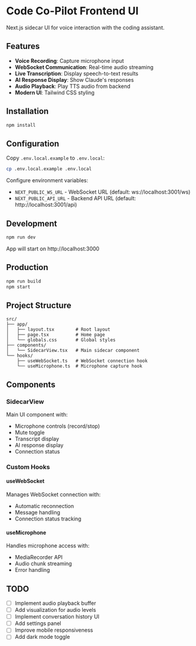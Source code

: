 # Code Co-Pilot Frontend UI

Next.js sidecar UI for voice interaction with the coding assistant.

## Features

- **Voice Recording**: Capture microphone input
- **WebSocket Communication**: Real-time audio streaming
- **Live Transcription**: Display speech-to-text results
- **AI Response Display**: Show Claude's responses
- **Audio Playback**: Play TTS audio from backend
- **Modern UI**: Tailwind CSS styling

## Installation

```bash
npm install
```

## Configuration

Copy `.env.local.example` to `.env.local`:

```bash
cp .env.local.example .env.local
```

Configure environment variables:
- `NEXT_PUBLIC_WS_URL` - WebSocket URL (default: ws://localhost:3001/ws)
- `NEXT_PUBLIC_API_URL` - Backend API URL (default: http://localhost:3001/api)

## Development

```bash
npm run dev
```

App will start on http://localhost:3000

## Production

```bash
npm run build
npm start
```

## Project Structure

```
src/
├── app/
│   ├── layout.tsx        # Root layout
│   ├── page.tsx          # Home page
│   └── globals.css       # Global styles
├── components/
│   └── SidecarView.tsx   # Main sidecar component
└── hooks/
    ├── useWebSocket.ts   # WebSocket connection hook
    └── useMicrophone.ts  # Microphone capture hook
```

## Components

### SidecarView
Main UI component with:
- Microphone controls (record/stop)
- Mute toggle
- Transcript display
- AI response display
- Connection status

### Custom Hooks

#### useWebSocket
Manages WebSocket connection with:
- Automatic reconnection
- Message handling
- Connection status tracking

#### useMicrophone
Handles microphone access with:
- MediaRecorder API
- Audio chunk streaming
- Error handling

## TODO

- [ ] Implement audio playback buffer
- [ ] Add visualization for audio levels
- [ ] Implement conversation history UI
- [ ] Add settings panel
- [ ] Improve mobile responsiveness
- [ ] Add dark mode toggle
